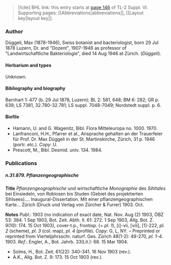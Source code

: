 > [!cite] BHL link: this entry starts at [page 146](https://www.biodiversitylibrary.org/item/103835#page/156/mode/1up) of TL-2 Suppl. VI.
> Supporting pages: [[Abbreviations|abbreviations]], [[Layout key|layout key]].

### Author

Düggeli, Max (1878-1946), Swiss botanist and bacteriologist, born 29 Jul 1878 Luzern, Dr. and "Dozent", 1907-1946 as professor of "Landwirtschaftliche Bakteriologie", died 14 Aug 1946 at Zürich. (*Düggeli*).

#### Herbarium and types

Unknown.

#### Bibliography and biography

Barnhart 1: 477 (b. 29 Jul 1878, Luzern); BL 2: 581, 648; BM 6: 282; GR p. 639; LS 7381, 32.780-32.781; LS suppl. 7048-7049; Nordstedt suppl. p. 6.

#### Biofile

- Hamann, U. and G. Wagenitz, Bibl. Flora Mitteleuropa no. 1000. 1970.
- Lanfranconi, H.H., Pfarrer et al., Ansprache gehalten an der Trauerfeier für Prof. Dr. Max Düggeli in der St. Martinskirche, Zürich, 31 p. 1946 (portr. etc.). *Copy*: U.
- Prescott, M., Bibl. Desmid. univ. 134. 1984.

### Publications

##### n.31.879. Pflanzengeographische

**Title**
*Pflanzengeographische* und wirtschaftliche *Monographie* des *Sihltales* bei Einsiedeln, von Roblosen bis Studen (Gebiet des projektierten Sihlsees).... Inaugural-Dissertation. Mit einer pflanzengeographischen Karte... Zürich (Druck und Verlag von Zürcher & Furrer) 1903. Oct.

**Notes**
*Publ*.: 1903 (no indication of exact date, Nat. Nov. Aug (2) 1903, ÖBZ 53: 384. 1 Sep 1903, Bot. Zeit. Abth. II. 61: 272. 1 Sep 1903, Allg. Bot. Z. 9(10): 174. 15 Oct 1903), cover-t.p., frontisp. (= *pl. 1*), \[i\]-vii, \[viii\], \[1\]-222, *pl. 2* (scheme), *pl. 3* (col. map), *pl. 4* (profile).
*Copy*: G, L, NY. – Preprinted or reprinted from Vierteljahrsschr. naturf. Ges. Zürich 48(1-2): 49-270, *pl. 1-4.* 1903.
*Ref*.: Engler, A., Bot. Jahrb. 33(Lit.): 68. 15 Mar 1904.
- Solms, H., Bot. Zeit. 61(22): 340-341. 16 Nov 1903 (rev.).
- A.K., Allg. Bot. Z. 9: 173. 15 Oct 1903 (rev.).

